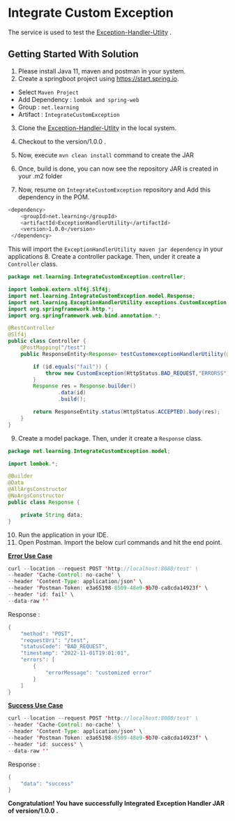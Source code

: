 # Integrate Custom Exception

The service is used to test the [Exception-Handler-Utlity](https://github.com/KomalJayswal/Exception-Handler-Utlity) .

## Getting Started With Solution

1. Please install Java 11, maven and postman in your system.
2. Create a springboot project using https://start.spring.io. <br>
* Select `Maven Project`
* Add Dependency : `lombok and spring-web`
* Group : `net.learning`
* Artifact : `IntegrateCustomException`

3. Clone the [Exception-Handler-Utlity](https://github.com/KomalJayswal/Exception-Handler-Utlity) in the local system.

4. Checkout to the version/1.0.0 .
5. Now, execute `mvn clean install` command to create the JAR
6. Once, build is done, you can now see the repository JAR is created in your .m2 folder
7. Now, resume on `IntegrateCustomException` repository and Add this dependency in the POM.
```bash
<dependency>
    <groupId>net.learning</groupId>
    <artifactId>ExceptionHandlerUtility</artifactId>
    <version>1.0.0</version>
 </dependency>
```
This will import the `ExceptionHandlerUtility maven jar dependency` in your applications
8. Create a controller package. Then, under it create a `Controller` class.
```java
package net.learning.IntegrateCustomException.controller;

import lombok.extern.slf4j.Slf4j;
import net.learning.IntegrateCustomException.model.Response;
import net.learning.ExceptionHandlerUtility.exceptions.CustomException;
import org.springframework.http.*;
import org.springframework.web.bind.annotation.*;

@RestController
@Slf4j
public class Controller {
    @PostMapping("/test")
    public ResponseEntity<Response> testCustomexceptionHandlerUtility(@RequestHeader("id") String id) {

        if (id.equals("fail")) {
            throw new CustomException(HttpStatus.BAD_REQUEST,"ERRORSS");
        }
        Response res = Response.builder()
                .data(id)
                .build();

        return ResponseEntity.status(HttpStatus.ACCEPTED).body(res);
    }
}
```
9. Create a model package. Then, under it create a `Response` class.
```java
package net.learning.IntegrateCustomException.model;

import lombok.*;

@Builder
@Data
@AllArgsConstructor
@NoArgsConstructor
public class Response {

    private String data;
}
```
10. Run the application in your IDE.
11. Open Postman. Import the below curl commands and hit the end point. <br>

<b><u> Error Use Case </u></b>
```java
curl --location --request POST 'http://localhost:8080/test' \
--header 'Cache-Control: no-cache' \
--header 'Content-Type: application/json' \
--header 'Postman-Token: e3a65198-8509-48e9-9b70-ca8cda14923f' \
--header 'id: fail' \
--data-raw ''
```
Response :
```java
{
    "method": "POST",
    "requestUri": "/test",
    "statusCode": "BAD_REQUEST",
    "timestamp": "2022-11-01T19:01:01",
    "errors": [
        {
            "errorMessage": "customized error"
        }
    ]
}
```

<b><u> Success Use Case </u></b>

```java
curl --location --request POST 'http://localhost:8080/test' \
--header 'Cache-Control: no-cache' \
--header 'Content-Type: application/json' \
--header 'Postman-Token: e3a65198-8509-48e9-9b70-ca8cda14923f' \
--header 'id: success' \
--data-raw ''
```
Response :
```java
{
    "data": "success"
}
```

**Congratulation! You have successfully Integrated Exception Handler JAR of version/1.0.0 .** 
